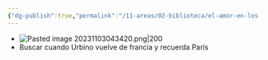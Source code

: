 ```yaml
---
{"dg-publish":true,"permalink":"/11-areas/02-biblioteca/el-amor-en-los-tiempos-del-colera/","noteIcon":""}
---
```


- ![Pasted image 20231103043420.png|200](/img/user/02%20Image/Pasted%20image%2020231103043420.png)
- Buscar cuando Urbino vuelve de francia y recuerda París